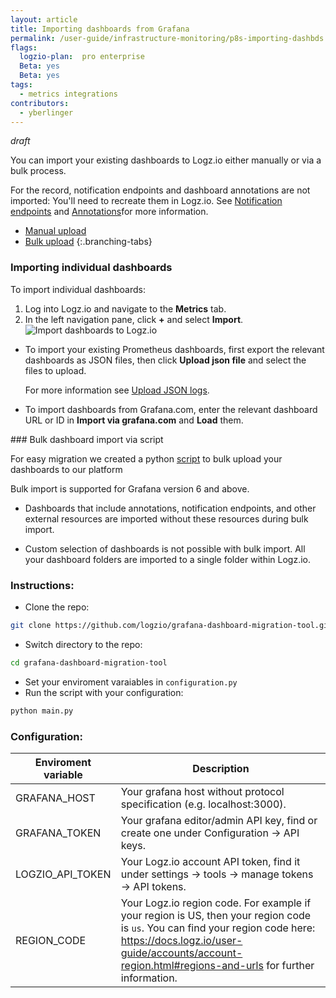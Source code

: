 ```yaml
---
layout: article
title: Importing dashboards from Grafana  
permalink: /user-guide/infrastructure-monitoring/p8s-importing-dashbds.html
flags:
  logzio-plan:  pro enterprise
  Beta: yes
  Beta: yes
tags:
  - metrics integrations
contributors:
  - yberlinger
---
```

_draft_

You can import your existing dashboards to Logz.io either manually or via a bulk process. 

For the record, notification endpoints and dashboard annotations are not imported: You'll need to recreate them in Logz.io.  See [Notification endpoints](/user-guide/integrations/endpoints.html) and [Annotations](/user-guide/infrastructure-monitoring/annotations/)for more information. 

<!-- tabContainer:start -->
<div class="branching-container">

* [Manual upload](#manual)
* [Bulk upload](#bulk)
{:.branching-tabs}



<!-- tab:start -->
<div id="manual">
  
### Importing individual dashboards

To import individual dashboards: 

1. Log into Logz.io and navigate to the **Metrics** tab.
2. In the left navigation pane, click **+** and select **Import**.
![Import dashboards to Logz.io](https://dytvr9ot2sszz.cloudfront.net/logz-docs/grafana/p8simport-dashboards.png)

  - To import your existing Prometheus dashboards, first export the relevant dashboards as JSON files, then click **Upload json file** and select the files to upload. 
    
    For more information see [Upload JSON logs]({{site.baseurl}}/user-guide/shipping/log-sources/json-uploads.html). 
  - To import dashboards from Grafana.com, enter the relevant dashboard URL or ID in **Import via grafana.com** and **Load** them. 

</div>
<!-- tab:end -->

<!-- tab:start -->
<div id="bulk">
### Bulk dashboard import via script 

For easy migration we created a python [script](https://github.com/logzio/grafana-dashboard-migration-tool) to bulk upload your dashboards to our platform

Bulk import is supported for Grafana version 6 and above.

* Dashboards that include annotations, notification endpoints, and other external resources are imported without these resources during bulk import. 

* Custom selection of dashboards is not possible with bulk import. All your dashboard folders are imported to a single folder within Logz.io.

### Instructions:

* Clone the repo:
``` bash
git clone https://github.com/logzio/grafana-dashboard-migration-tool.git
```
* Switch directory to the repo:
```bash
cd grafana-dashboard-migration-tool
```
* Set your enviroment varaiables in `configuration.py`
* Run the script with your configuration:
```bash
python main.py 
```

### Configuration:

| Enviroment variable | Description |
|---|---|
| GRAFANA_HOST | Your grafana host without protocol specification (e.g. localhost:3000). |
| GRAFANA_TOKEN | Your grafana editor/admin API key, find or create one under Configuration -> API keys. |
| LOGZIO_API_TOKEN | Your Logz.io account API token, find it under settings -> tools -> manage tokens -> API tokens. |
| REGION_CODE | Your Logz.io region code. For example if your region is US, then your region code is `us`. You can find your region code here: https://docs.logz.io/user-guide/accounts/account-region.html#regions-and-urls for further information. |


</div>
<!-- tab:end -->
</div>
